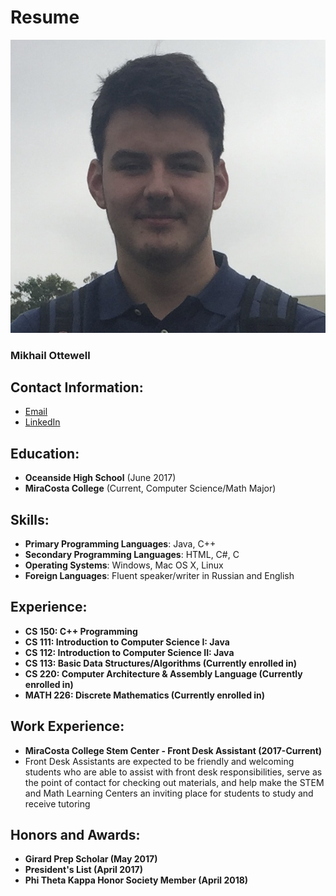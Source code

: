 # Resume

![My Image](https://github.com/MOttewell/My-Resume/blob/master/IMG_1564.JPG)

### Mikhail Ottewell

## Contact Information:
  - [Email](m.ottewell112@gmail.com)
  - [LinkedIn](https://www.linkedin.com/in/mikhail-ottewell-928778160)
  
## Education:
  - **Oceanside High School** (June 2017)
  - **MiraCosta College** (Current, Computer Science/Math Major)
  
## Skills:
  - **Primary Programming Languages**: Java, C++
  - **Secondary Programming Languages**: HTML, C#, C
  - **Operating Systems**: Windows, Mac OS X, Linux
  - **Foreign Languages**: Fluent speaker/writer in Russian and English
  
## Experience:
  - **CS 150: C++ Programming**
  - **CS 111: Introduction to Computer Science I: Java**
  - **CS 112: Introduction to Computer Science II: Java**
  - **CS 113: Basic Data Structures/Algorithms (Currently enrolled in)**
  - **CS 220: Computer Architecture & Assembly Language (Currently enrolled in)**
  - **MATH 226: Discrete Mathematics (Currently enrolled in)**
  
## Work Experience:
  - **MiraCosta College Stem Center - Front Desk Assistant (2017-Current)**
  - Front Desk Assistants are expected to be friendly and welcoming students who are able to assist with front desk          responsibilities, serve as the point of contact for checking out materials, and help make the STEM and Math Learning Centers an inviting place for students to study and receive tutoring
  
## Honors and Awards:
  - **Girard Prep Scholar (May 2017)**
  - **President's List (April 2017)**
  - **Phi Theta Kappa Honor Society Member (April 2018)**
  

